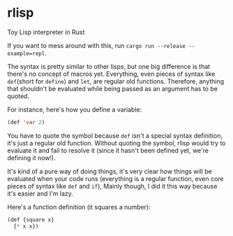 # rlisp
Toy Lisp interpreter in Rust

If you want to mess around with this, run `cargo run --release --example=repl`.

The syntax is pretty similar to other lisps, but one big difference is that there's no concept of macros yet.
Everything, even pieces of syntax like `def`(short for `define`) and `let`, are regular old functions.
Therefore, anything that shouldn't be evaluated while being passed as an argument has to be quoted.

For instance, here's how you define a variable:
```lisp
(def 'var 2)
```
You have to quote the symbol because `def` isn't a special syntax definition, it's just a regular old function.
Without quoting the symbol, rlisp would try to evaluate it and fail to resolve it (since it hasn't been defined yet, we're defining it now!).

It's kind of a pure way of doing things, it's very clear how things will be evaluated when your code runs (everything is a regular function, even core pieces of syntax like `def` and `if`),
Mainly though, I did it this way because it's easier and I'm lazy.

Here's a function definition (it squares a number):
```lisp
(def {square x}
  {* x x})
```
